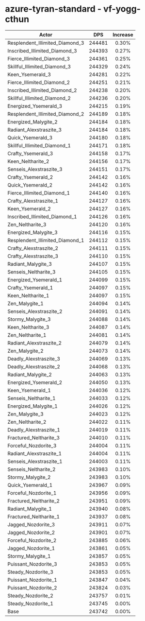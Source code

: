 # azure-tyran-standard - vf-yogg-cthun
| Actor | DPS | Increase |
|---|:---:|:---:|
|Resplendent_Illimited_Diamond_3|244481|0.30%|
|Inscribed_Illimited_Diamond_3|244393|0.27%|
|Fierce_Illimited_Diamond_3|244361|0.25%|
|Skillful_Illimited_Diamond_3|244329|0.24%|
|Keen_Ysemerald_3|244281|0.22%|
|Fierce_Illimited_Diamond_2|244251|0.21%|
|Inscribed_Illimited_Diamond_2|244238|0.20%|
|Skillful_Illimited_Diamond_2|244236|0.20%|
|Energized_Ysemerald_3|244215|0.19%|
|Resplendent_Illimited_Diamond_2|244189|0.18%|
|Energized_Malygite_2|244184|0.18%|
|Radiant_Alexstraszite_3|244184|0.18%|
|Quick_Ysemerald_3|244180|0.18%|
|Skillful_Illimited_Diamond_1|244171|0.18%|
|Crafty_Ysemerald_3|244158|0.17%|
|Keen_Neltharite_2|244156|0.17%|
|Senseis_Alexstraszite_3|244151|0.17%|
|Crafty_Ysemerald_2|244142|0.16%|
|Quick_Ysemerald_2|244142|0.16%|
|Fierce_Illimited_Diamond_1|244140|0.16%|
|Crafty_Alexstraszite_1|244127|0.16%|
|Keen_Ysemerald_2|244127|0.16%|
|Inscribed_Illimited_Diamond_1|244126|0.16%|
|Zen_Neltharite_3|244120|0.16%|
|Energized_Malygite_3|244116|0.15%|
|Resplendent_Illimited_Diamond_1|244112|0.15%|
|Crafty_Alexstraszite_2|244111|0.15%|
|Crafty_Alexstraszite_3|244110|0.15%|
|Radiant_Malygite_3|244107|0.15%|
|Senseis_Neltharite_3|244105|0.15%|
|Energized_Ysemerald_1|244099|0.15%|
|Crafty_Ysemerald_1|244097|0.15%|
|Keen_Neltharite_1|244097|0.15%|
|Zen_Malygite_1|244094|0.14%|
|Senseis_Alexstraszite_2|244091|0.14%|
|Stormy_Malygite_3|244088|0.14%|
|Keen_Neltharite_3|244087|0.14%|
|Zen_Neltharite_1|244081|0.14%|
|Radiant_Alexstraszite_2|244079|0.14%|
|Zen_Malygite_2|244073|0.14%|
|Deadly_Alexstraszite_3|244069|0.13%|
|Deadly_Alexstraszite_2|244068|0.13%|
|Radiant_Malygite_2|244063|0.13%|
|Energized_Ysemerald_2|244050|0.13%|
|Keen_Ysemerald_1|244036|0.12%|
|Senseis_Neltharite_1|244033|0.12%|
|Energized_Malygite_1|244026|0.12%|
|Zen_Malygite_3|244023|0.12%|
|Zen_Neltharite_2|244022|0.11%|
|Deadly_Alexstraszite_1|244019|0.11%|
|Fractured_Neltharite_3|244010|0.11%|
|Forceful_Nozdorite_3|244004|0.11%|
|Radiant_Alexstraszite_1|244004|0.11%|
|Senseis_Alexstraszite_1|244003|0.11%|
|Senseis_Neltharite_2|243983|0.10%|
|Stormy_Malygite_2|243983|0.10%|
|Quick_Ysemerald_1|243967|0.09%|
|Forceful_Nozdorite_1|243956|0.09%|
|Fractured_Neltharite_2|243951|0.09%|
|Radiant_Malygite_1|243940|0.08%|
|Fractured_Neltharite_1|243937|0.08%|
|Jagged_Nozdorite_3|243911|0.07%|
|Jagged_Nozdorite_2|243901|0.07%|
|Forceful_Nozdorite_2|243885|0.06%|
|Jagged_Nozdorite_1|243861|0.05%|
|Stormy_Malygite_1|243857|0.05%|
|Puissant_Nozdorite_3|243853|0.05%|
|Steady_Nozdorite_3|243853|0.05%|
|Puissant_Nozdorite_1|243847|0.04%|
|Puissant_Nozdorite_2|243824|0.03%|
|Steady_Nozdorite_2|243757|0.01%|
|Steady_Nozdorite_1|243745|0.00%|
|Base|243742|0.00%|
